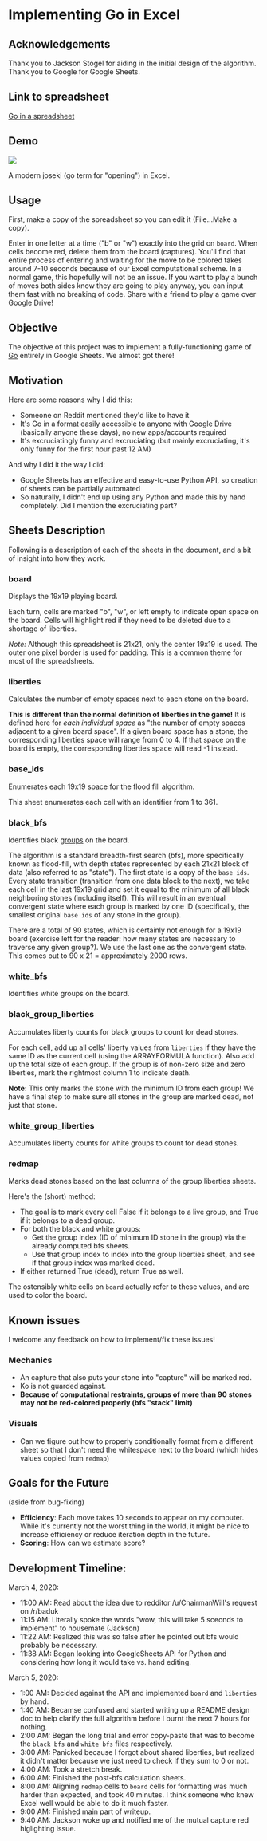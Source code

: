 # Implementing Go in Excel

## Acknowledgements
Thank you to Jackson Stogel for aiding in the initial design of the algorithm. Thank you to Google for Google Sheets.

## Link to spreadsheet
[Go in a spreadsheet](https://docs.google.com/spreadsheets/d/1gG7IEcn6ETNCPRCLQVSyg1UzcpmbLMmCHvcSHdFltUw/edit#gid=0)

## Demo
![](images/sgf.gif)

A modern joseki (go term for "opening") in Excel.

## Usage

First, make a copy of the spreadsheet so you can edit it (File...Make a copy).

Enter in one letter at a time ("b" or "w") exactly into the grid on `board`. When cells become red, delete them from the board (captures). You'll find that entire process of entering and waiting for the move to be colored takes around 7-10 seconds because of our Excel computational scheme. In a normal game, this hopefully will not be an issue. If you want to play a bunch of moves both sides know they are going to play anyway, you can input them fast with no breaking of code. Share with a friend to play a game over Google Drive!

## Objective

The objective of this project was to implement a fully-functioning game of [Go](https://en.wikipedia.org/wiki/Go\_\(game\)) entirely in Google Sheets. We almost got there!

## Motivation

Here are some reasons why I did this:

  * Someone on Reddit mentioned they'd like to have it
  * It's Go in a format easily accessible to anyone with Google Drive (basically anyone these days), no new apps/accounts required
  * It's excruciatingly funny and excruciating (but mainly excruciating, it's only funny for the first hour past 12 AM)

And why I did it the way I did:

  * Google Sheets has an effective and easy-to-use Python API, so creation of sheets can be partially automated
  * So naturally, I didn't end up using any Python and made this by hand completely. Did I mention the excruciating part?

## Sheets Description

Following is a description of each of the sheets in the document, and a bit of insight into how they work.

### board
Displays the 19x19 playing board.

Each turn, cells are marked "b", "w", or left empty to indicate open space on the board. Cells will highlight red if they need to be deleted due to a shortage of liberties.

*Note:* Although this spreadsheet is 21x21, only the center 19x19 is used. The outer one pixel border is used for padding. This is a common theme for most of the spreadsheets.

### liberties
Calculates the number of empty spaces next to each stone on the board.

**This is different than the normal definition of liberties in the game!** It is defined here for *each individual space* as "the number of empty spaces adjacent to a given board space". If a given board space has a stone, the corresponding liberties space will range from 0 to 4. If that space on the board is empty, the corresponding liberties space will read -1 instead.

### base\_ids
Enumerates each 19x19 space for the flood fill algorithm.

This sheet enumerates each cell with an identifier from 1 to 361.

### black\_bfs
Identifies black [groups](https://en.wikipedia.org/wiki/Go\_\(game\)) on the board.

The algorithm is a standard breadth-first search (bfs), more specifically known as flood-fill, with depth states represented by each 21x21 block of data (also referred to as "state"). The first state is a copy of the `base ids`. Every state transition (transition from one data block to the next), we take each cell in the last 19x19 grid and set it equal to the minimum of all black neighboring stones (including itself). This will result in an eventual convergent state where each group is marked by one ID (specifically, the smallest original `base ids` of any stone in the group).

There are a total of 90 states, which is certainly not enough for a 19x19 board (exercise left for the reader: how many states are necessary to traverse any given group?). We use the last one as the convergent state. This comes out to 90 x 21 = approximately 2000 rows.

### white\_bfs
Identifies white groups on the board.


### black\_group\_liberties
Accumulates liberty counts for black groups to count for dead stones.

For each cell, add up all cells' liberty values from `liberties` if they have the same ID as the current cell (using the ARRAYFORMULA function). Also add up the total size of each group. If the group is of non-zero size and zero liberties, mark the rightmost column 1 to indicate death.

**Note:** This only marks the stone with the minimum ID from each group! We have a final step to make sure all stones in the group are marked dead, not just that stone.

### white\_group\_liberties
Accumulates liberty counts for white groups to count for dead stones.

### redmap
Marks dead stones based on the last columns of the group liberties sheets.

Here's the (short) method:

  * The goal is to mark every cell False if it belongs to a live group, and True if it belongs to a dead group.
  * For both the black and white groups:
    * Get the group index (ID of minimum ID stone in the group) via the already computed bfs sheets.
    * Use that group index to index into the group liberties sheet, and see if that group index was marked dead.
  * If either returned True (dead), return True as well.

The ostensibly white cells on `board` actually refer to these values, and are used to color the board.

## Known issues
I welcome any feedback on how to implement/fix these issues!

### Mechanics
  * An capture that also puts your stone into "capture" will be marked red.
  * Ko is not guarded against.
  * **Because of computational restraints, groups of more than 90 stones may not be red-colored properly (bfs "stack" limit)**

### Visuals
  * Can we figure out how to properly conditionally format from a different sheet so that I don't need the whitespace next to the board (which hides values copied from `redmap`)

## Goals for the Future
(aside from bug-fixing)

  * **Efficiency**: Each move takes 10 seconds to appear on my computer. While it's currently not the worst thing in the world, it might be nice to increase efficiency or reduce iteration depth in the future.
  * **Scoring**: How can we estimate score?


## Development Timeline:
March 4, 2020:

  * 11:00 AM: Read about the idea due to redditor /u/ChairmanWill's request on /r/baduk
  * 11:15 AM: Literally spoke the words "wow, this will take 5 sceonds to implement" to housemate (Jackson)
  * 11:22 AM: Realized this was so false after he pointed out bfs would probably be necessary.
  * 11:38 AM: Began looking into GoogleSheets API for Python and considering how long it would take vs. hand editing.

March 5, 2020:

  * 1:00 AM: Decided against the API and implemented `board` and `liberties` by hand.
  * 1:40 AM: Becamse confused and started writing up a README design doc to help clarify the full algorithm before I burnt the next 7 hours for nothing.
  * 2:00 AM: Began the long trial and error copy-paste that was to become the `black bfs` and `white bfs` files respectively.
  * 3:00 AM: Panicked because I forgot about shared liberties, but realized it didn't matter because we just need to check if they sum to 0 or not.
  * 4:00 AM: Took a stretch break.
  * 6:00 AM: Finished the post-bfs calculation sheets.
  * 8:00 AM: Aligning `redmap` cells to `board` cells for formatting was much harder than expected, and took 40 minutes. I think someone who knew Excel well would be able to do it much faster.
  * 9:00 AM: Finished main part of writeup.
  * 9:40 AM: Jackson woke up and notified me of the mutual capture red higlighting issue.
